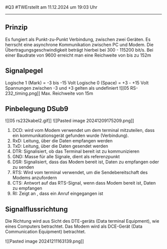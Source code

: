 #Q3 #TWErstellt am 11.12.2024 um 19:03 Uhr

---
## Prinzip 
Es fungiert als Punkt-zu-Punkt Verbindung, zwischen zwei Geräten.
Es herrscht eine asynchrone Kommunikation zwischen PC und Modem.
Die Übertragungsgeschwindigkeit beträgt hierbei bei 300 - 115200 bit/s.
Bei einer Baudrate von 9600 erreicht man eine Reichweite von bis zu 152m

## Signalpegel
Logische 1 (Mark) = -3 bis -15 Volt
Logische 0 (Space) = +3 - +15 Volt
Spannungen zwischen -3 und +3 gelten als undefiniert
![[05 RS-232_timing.png]]
Max. Reichweite von 15m

## Pinbelegung DSub9
![[05 rs232kabel2.gif]]
![[Pasted image 20241209175209.png]]

1. DCD: wird vom Modem verwendet um dem terminal mitzuteilen, dass ein kommunikationsgerät gefunden wurde (Verbindung).
2. RxD: Leitung, über die Daten empfangen werden
3. TxD: Leitung, über die Daten gesendet werden
4. DTR: Signalisiert, ob das Terminal bereit ist zu kommunizieren
5. GND: Masse für alle Signale, dient als referenzpunkt
6. DSR: Signalisiert, dass das Modem bereit ist, Daten zu empfangen oder zu senden
7. RTS: Wird vom terminal verwendet, um die Sendebereitschaft des Modems anzufordern
8. CTS: Antwort auf das RTS-Signal, wenn dass Modem bereit ist, Daten zu empfangen
9. RI: Zeigt an , dass ein Anruf eingegangen ist

## Signalflussrichtung
Die Richtung wird aus Sicht des DTE-geräts (Data terminal  Equipment), wie eines Computers betrachtet. Das Modem wird als DCE-Gerät (Data Communication Equipment) betrachtet.


![[Pasted image 20241211163139.png]]

